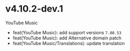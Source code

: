 # v4.10.2-dev.1
YouTube Music
- feat(YouTube Music): add support versions `7.08.53`
- feat(YouTube Music): add Alternative domain patch
- feat(YouTube Music/Translations): update translation
